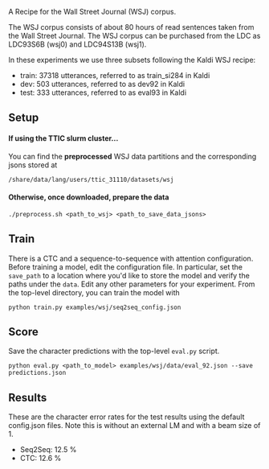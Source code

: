 
A Recipe for the Wall Street Journal (WSJ) corpus.

The WSJ corpus consists of about 80 hours of read sentences taken from the Wall
Street Journal. The WSJ corpus can be purchased from the LDC as LDC93S6B (wsj0)
and LDC94S13B (wsj1).

In these experiments we use three subsets following the Kaldi WSJ recipe:

- train: 37318 utterances, referred to as train_si284 in Kaldi
- dev: 503 utterances, referred to as dev92 in Kaldi
- test: 333 utterances, referred to as eval93 in Kaldi

## Setup
#### If using the TTIC slurm cluster...
You can find the **preprocessed** WSJ data partitions and the corresponding jsons stored at 
```
/share/data/lang/users/ttic_31110/datasets/wsj
```

#### Otherwise, once downloaded, prepare the data
```
./preprocess.sh <path_to_wsj> <path_to_save_data_jsons>
```

## Train 

There is a CTC and a sequence-to-sequence with attention configuration. Before
training a model, edit the configuration file. In particular, set the
`save_path` to a location where you'd like to store the model and verify the 
paths under the `data`. Edit any other
parameters for your experiment. From the top-level directory, you can train the
model with

``` 
python train.py examples/wsj/seq2seq_config.json
```

## Score

Save the character predictions with the top-level `eval.py` script.

```
python eval.py <path_to_model> examples/wsj/data/eval_92.json --save predictions.json
```

## Results

These are the character error rates for the test results using the default config.json files.
Note this is without an external LM and with a beam size of 1. 

- Seq2Seq: 12.5 %
- CTC: 12.6 %

